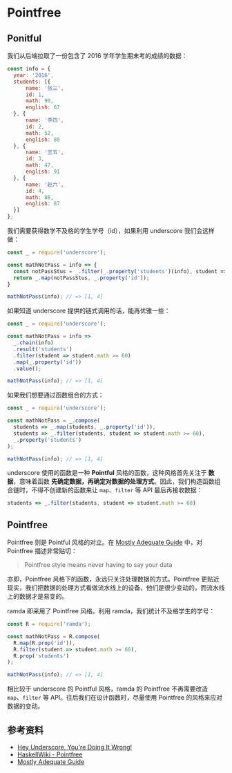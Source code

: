 # Pointfree

## Ponitful

我们从后端拉取了一份包含了 2016 学年学生期末考的成绩的数据：

```javascript
const info = {
  year: '2016',
  students: [{
      name: '张三',
      id: 1,
      math: 90,
      english: 67
  }, {
      name: '李四',
      id: 2,
      math: 52,
      english: 80
  }, {
      name: '王五',
      id: 3,
      math: 47,
      english: 91
  }, {
      name: '赵六',
      id: 4,
      math: 88,
      english: 87
  }]
};
```

我们需要获得数学不及格的学生学号（id），如果利用 underscore 我们会这样做：

```javascript
const _ = require('underscore');

const mathNotPass = info => {
  const notPassStus = _.filter(_.property('students')(info), student => student.math >= 60);
  return _.map(notPassStus, _.property('id'));
}

mathNotPass(info); // => [1, 4]
```

如果知道 underscore 提供的链式调用的话，能再优雅一些：

```javascript
const _ = require('underscore');

const mathNotPass = info =>
  _.chain(info)
  .result('students')
  .filter(student => student.math >= 60)
  .map(_.property('id'))
  .value();

mathNotPass(info); // => [1, 4]
```

如果我们想要通过函数组合的方式：

```javascript
const _ = require('underscore');

const mathNotPass = _.compose(
  students => _.map(students, _.property('id')),
  students => _.filter(students, student => student.math >= 60),
  _.property('students')
);

mathNotPass(info); // => [1, 4]
```

underscore 使用的函数是一种 **Pointful** 风格的函数，这种风格首先关注于 **数据**，意味着函数 **先确定数据，再确定对数据的处理方式**。因此，我们构造函数组合链时，不得不创建新的函数来让 `map`、`filter` 等 API 最后再接收数据：

```javascript
students => _.filter(students, student => student.math >= 60)
```

## Pointfree

Pointfree 则是 Pointful 风格的对立。在 [Mostly Adequate Guide](https://drboolean.gitbooks.io/mostly-adequate-guide/content/ch5.html#pointfree) 中，对 Pointfree 描述非常贴切：

> Pointfree style means never having to say your data

亦即，Pointfree 风格下的函数，永远只关注处理数据的方式。Pointfree 更贴近现实，我们把数据的处理方式看做流水线上的设备，他们是很少变动的，而流水线上的数据才是易变的。

ramda 即采用了 Pointfree 风格。利用 ramda，我们统计不及格学生的学号：

```js
const R = require('ramda');

const mathNotPass = R.compose(
  R.map(R.prop('id')),
  R.filter(student => student.math >= 60),
  R.prop('students')
);

mathNotPass(info); // => [1, 4]
```

相比较于 underscore 的 Pointful 风格，ramda 的 Pointfree 不再需要改造 `map`、`filter` 等 API。往后我们在设计函数时，尽量使用 Pointfree 的风格来应对数据的变动。

## 参考资料

- [Hey Underscore, You're Doing It Wrong!](https://www.youtube.com/watch?v=m3svKOdZijA)
- [HaskellWiki - Pointfree](https://wiki.haskell.org/Pointfree)
- [Mostly Adequate Guide](https://drboolean.gitbooks.io/mostly-adequate-guide/content/ch5.html#pointfree)
